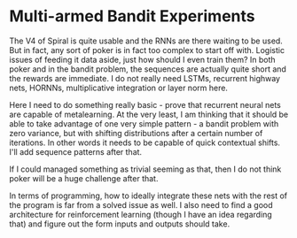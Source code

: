 ﻿# Multi-armed Bandit Experiments

The V4 of Spiral is quite usable and the RNNs are there waiting to be used. But in fact, any sort of poker is in fact too complex to start off with. Logistic issues of feeding it data aside, just how should I even train them? In both poker and in the bandit problem, the sequences are actually quite short and the rewards are immediate. I do not really need LSTMs, recurrent highway nets, HORNNs, multiplicative integration or layer norm here.

Here I need to do something really basic - prove that recurrent neural nets are capable of metalearning. At the very least, I am thinking that it should be able to take advantage of one very simple pattern - a bandit problem with zero variance, but with shifting distributions after a certain number of iterations. In other words it needs to be capable of quick contextual shifts. I'll add sequence patterns after that.

If I could managed something as trivial seeming as that, then I do not think poker will be a huge challenge after that.

In terms of programming, how to ideally integrate these nets with the rest of the program is far from a solved issue as well. I also need to find a good architecture for reinforcement learning (though I have an idea regarding that) and figure out the form inputs and outputs should take.